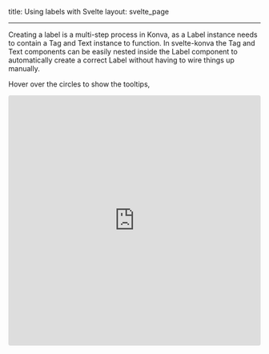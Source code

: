 title: Using labels with Svelte
layout: svelte_page

---

Creating a label is a multi-step process in Konva, as a Label instance needs to contain a Tag and Text instance to function. In svelte-konva the Tag and Text components can be easily nested inside the Label component to automatically create a correct Label without having to wire things up manually.

Hover over the circles to show the tooltips,

<iframe src="https://codesandbox.io/embed/github/konvajs/site/tree/master/svelte-demos/labels?hidenavigation=1&view=split&fontsize=10&module=/src/App.svelte" style="width:100%; height:500px; border:0; border-radius: 4px; overflow:hidden;" sandbox="allow-modals allow-forms allow-popups allow-scripts allow-same-origin"></iframe>
